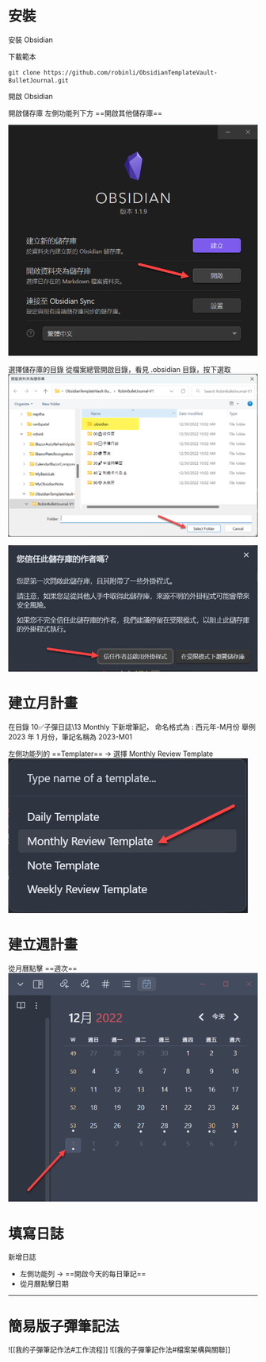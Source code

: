 # 安裝
安裝 Obsidian 

下載範本

```
git clone https://github.com/robinli/ObsidianTemplateVault-BulletJournal.git
```

開啟 Obsidian

開啟儲存庫
左側功能列下方 ==開啟其他儲存庫== 

![](https://github.com/robinli/ObsidianTemplateVault-BulletJournal/blob/main/RobinBulletJournal-V1/90%F0%9F%92%8E%E7%B3%BB%E7%B5%B1%E5%8C%A3/99%20Attachment/Pasted%20image%2020221230104630.png?raw=true)


選擇儲存庫的目錄
從檔案總管開啟目錄，看見 .obsidian 目錄，按下選取
![](https://github.com/robinli/ObsidianTemplateVault-BulletJournal/blob/main/RobinBulletJournal-V1/90%F0%9F%92%8E%E7%B3%BB%E7%B5%B1%E5%8C%A3/99%20Attachment/Pasted%20image%2020221230104746.png?raw=true)

![](https://github.com/robinli/ObsidianTemplateVault-BulletJournal/blob/main/RobinBulletJournal-V1/90%F0%9F%92%8E%E7%B3%BB%E7%B5%B1%E5%8C%A3/99%20Attachment/Pasted%20image%2020221230104733.png?raw=true)


# 建立月計畫
在目錄 10✅子彈日誌\13 Monthly 下新增筆記，
命名格式為 : 西元年-M月份
舉例 2023 年 1 月份，筆記名稱為 2023-M01

左側功能列的 ==Templater== -> 選擇 Monthly Review Template
![](https://github.com/robinli/ObsidianTemplateVault-BulletJournal/blob/main/RobinBulletJournal-V1/90%F0%9F%92%8E%E7%B3%BB%E7%B5%B1%E5%8C%A3/99%20Attachment/Pasted%20image%2020221230104525.png?raw=true)


# 建立週計畫
從月曆點擊 ==週次==
![](https://github.com/robinli/ObsidianTemplateVault-BulletJournal/blob/main/RobinBulletJournal-V1/90%F0%9F%92%8E%E7%B3%BB%E7%B5%B1%E5%8C%A3/99%20Attachment/Pasted%20image%2020221230102842.png?raw=true)

# 填寫日誌
新增日誌
- 左側功能列 -> ==開啟今天的每日筆記==
- 從月曆點擊日期

---

# 簡易版子彈筆記法
![[我的子彈筆記作法#工作流程]]
![[我的子彈筆記作法#檔案架構與關聯]]
